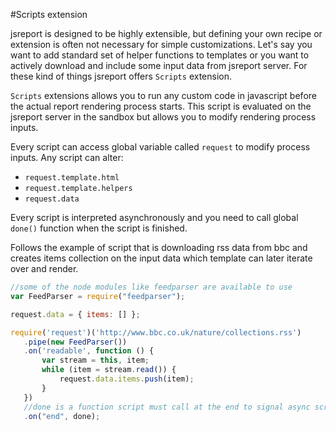 #Scripts extension

jsreport is designed to be highly extensible, but defining your own recipe or extension is often not necessary for simple customizations. Let's say you want to add standard set of helper functions to templates or you want to actively download and include some input data from jsreport server. For these kind of things jsreport offers `Scripts` extension.

`Scripts` extensions allows you to run any custom code in javascript before the actual report rendering process starts. This script is evaluated on the jsreport server in the sandbox but allows you to modify rendering process inputs.

Every script can access global variable called `request` to modify process inputs. Any script can alter:

 - `request.template.html`
 - `request.template.helpers`
 - `request.data`

Every script is interpreted asynchronously and you need to call global `done()` function when the script is finished.

Follows the example of script that is downloading rss data from bbc and creates items collection on the input data which template can later iterate over and render.
```js
//some of the node modules like feedparser are available to use
var FeedParser = require("feedparser");

request.data = { items: [] };

require('request')('http://www.bbc.co.uk/nature/collections.rss')
   .pipe(new FeedParser())
   .on('readable', function () {
       var stream = this, item;
       while (item = stream.read()) {
           request.data.items.push(item);
       }
   })
   //done is a function script must call at the end to signal async script is done
   .on("end", done);
```